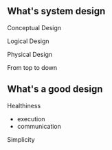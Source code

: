 ## What's system design

Conceptual Design

Logical Design

Physical Design

From top to down

## What's a good design

Healthiness

* execution
* communication

Simplicity

